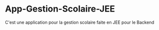 # App-Gestion-Scolaire-JEE
C'est une application pour la gestion scolaire faite en JEE pour le Backend
